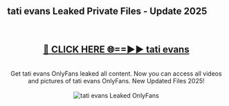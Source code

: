 <h2>tati evans Leaked Private Files - Update 2025</h2>
<br>
<div align="center">
<h2><a href="https://cliphot.my.id/tati_evans" rel="nofollow">🔴 CLICK HERE 🌐==►► tati evans</a></h2>
<br>
Get tati evans OnlyFans leaked all content. Now you can access all videos and pictures of tati evans OnlyFans. New Updated Files 2025!
<br>
<br>
<a href="https://cliphot.my.id/tati_evans" rel="nofollow" data-target="animated-image.originalLink"><img src="https://i.ibb.co.com/WyWwxjT/player-gif2.gif" alt="tati evans Leaked OnlyFans" style="max-width: 100%; display: inline-block;" data-target="animated-image.originalImage"></a>
</div>
<br>